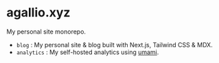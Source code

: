 # agallio.xyz

My personal site monorepo.

- `blog` : My personal site & blog built with Next.js, Tailwind CSS & MDX.
- `analytics` : My self-hosted analytics using [umami](https://umami.is/).
